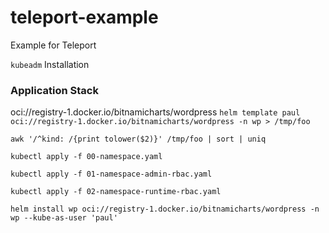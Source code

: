 # teleport-example
Example for Teleport


`kubeadm` Installation

### Application Stack


oci://registry-1.docker.io/bitnamicharts/wordpress
`helm template paul oci://registry-1.docker.io/bitnamicharts/wordpress -n wp > /tmp/foo`

`awk '/^kind: /{print tolower($2)}' /tmp/foo | sort | uniq`

`kubectl apply -f 00-namespace.yaml`

`kubectl apply -f 01-namespace-admin-rbac.yaml`

`kubectl apply -f 02-namespace-runtime-rbac.yaml`

`helm install wp oci://registry-1.docker.io/bitnamicharts/wordpress -n wp --kube-as-user 'paul'`
